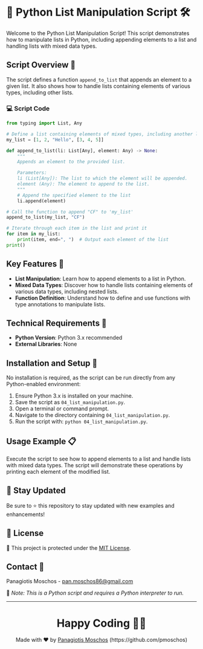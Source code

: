 # 🔄 Python List Manipulation Script 🛠️

Welcome to the Python List Manipulation Script! This script demonstrates how to manipulate lists in Python, including appending elements to a list and handling lists with mixed data types.

## Script Overview 📘

The script defines a function `append_to_list` that appends an element to a given list. It also shows how to handle lists containing elements of various types, including other lists.

### :computer: Script Code

```python
from typing import List, Any

# Define a list containing elements of mixed types, including another list
my_list = [1, 2, "Hello", [3, 4, 5]]

def append_to_list(li: List[Any], element: Any) -> None:
    """
    Appends an element to the provided list.

    Parameters:
    li (List[Any]): The list to which the element will be appended.
    element (Any): The element to append to the list.
    """
    # Append the specified element to the list
    li.append(element)

# Call the function to append "CF" to 'my_list'
append_to_list(my_list, "CF")

# Iterate through each item in the list and print it
for item in my_list:
    print(item, end=", ")  # Output each element of the list
print()
```

## Key Features 🌟

- **List Manipulation**: Learn how to append elements to a list in Python.
- **Mixed Data Types**: Discover how to handle lists containing elements of various data types, including nested lists.
- **Function Definition**: Understand how to define and use functions with type annotations to manipulate lists.

## Technical Requirements 🔧

- **Python Version**: Python 3.x recommended
- **External Libraries**: None

## Installation and Setup 🚀

No installation is required, as the script can be run directly from any Python-enabled environment:

1. Ensure Python 3.x is installed on your machine.
2. Save the script as `04_list_manipulation.py`.
3. Open a terminal or command prompt.
4. Navigate to the directory containing `04_list_manipulation.py`.
5. Run the script with: `python 04_list_manipulation.py`.

## Usage Example 📋

Execute the script to see how to append elements to a list and handle lists with mixed data types. The script will demonstrate these operations by printing each element of the modified list.

## 📢 Stay Updated

Be sure to ⭐ this repository to stay updated with new examples and enhancements!

## 📄 License
🔐 This project is protected under the [MIT License](https://mit-license.org/).


## Contact 📧
Panagiotis Moschos - pan.moschos86@gmail.com

🔗 *Note: This is a Python script and requires a Python interpreter to run.*

---
<h1 align=center>Happy Coding 👨‍💻 </h1>

<p align="center">
  Made with ❤️ by 
  <a href="https://www.linkedin.com/in/panagiotis-moschos" target="_blank">
  Panagiotis Moschos</a> (https://github.com/pmoschos)
</p>